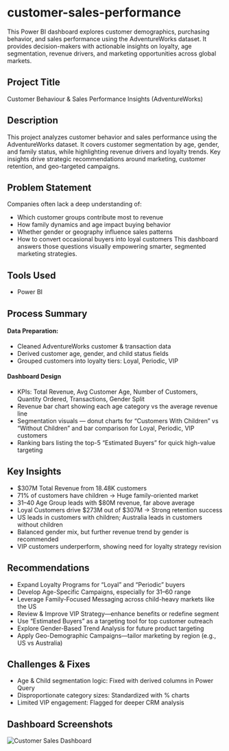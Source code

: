 # customer-sales-performance
This Power BI dashboard explores customer demographics, purchasing behavior, and sales performance using the AdventureWorks dataset. It provides decision-makers with actionable insights on loyalty, age segmentation, revenue drivers, and marketing opportunities across global markets.

## Project Title
Customer Behaviour & Sales Performance Insights (AdventureWorks)

## Description
This project analyzes customer behavior and sales performance using the AdventureWorks dataset.
It covers customer segmentation by age, gender, and family status, while highlighting revenue drivers and loyalty trends.
Key insights drive strategic recommendations around marketing, customer retention, and geo-targeted campaigns.

## Problem Statement
Companies often lack a deep understanding of:
- Which customer groups contribute most to revenue
- How family dynamics and age impact buying behavior
- Whether gender or geography influence sales patterns
- How to convert occasional buyers into loyal customers
This dashboard answers those questions visually empowering smarter, segmented marketing strategies.

## Tools Used
- Power BI

## Process Summary
#### Data Preparation:
- Cleaned AdventureWorks customer & transaction data
- Derived customer age, gender, and child status fields
- Grouped customers into loyalty tiers: Loyal, Periodic, VIP
#### Dashboard Design
- KPIs: Total Revenue, Avg Customer Age, Number of Customers, Quantity Ordered, Transactions, Gender Split
- Revenue bar chart showing each age category vs the average revenue line
- Segmentation visuals — donut charts for “Customers With Children” vs “Without Children” and bar comparison for Loyal, Periodic, VIP customers
- Ranking bars listing the top-5 “Estimated Buyers” for quick high-value targeting

## Key Insights
- $307M Total Revenue from 18.48K customers
- 71% of customers have children → Huge family-oriented market
- 31–40 Age Group leads with $80M revenue, far above average
- Loyal Customers drive $273M out of $307M → Strong retention success
- US leads in customers with children; Australia leads in customers without children
- Balanced gender mix, but further revenue trend by gender is recommended
- VIP customers underperform, showing need for loyalty strategy revision

## Recommendations
- Expand Loyalty Programs for “Loyal” and “Periodic” buyers
- Develop Age-Specific Campaigns, especially for 31–60 range
- Leverage Family-Focused Messaging across child-heavy markets like the US
- Review & Improve VIP Strategy—enhance benefits or redefine segment
- Use “Estimated Buyers” as a targeting tool for top customer outreach
- Explore Gender-Based Trend Analysis for future product targeting
- Apply Geo-Demographic Campaigns—tailor marketing by region (e.g., US vs Australia)

## Challenges & Fixes
- Age & Child segmentation logic: Fixed with derived columns in Power Query
- Disproportionate category sizes: Standardized with % charts
- Limited VIP engagement: Flagged for deeper CRM analysis

## Dashboard Screenshots
![Customer Sales Dashboard](https://github.com/user-attachments/assets/f6479eda-c70a-41a6-a45f-4ff6a9503c4a)
